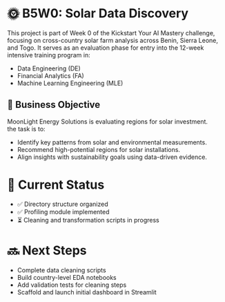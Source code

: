 # 🌞 B5W0: Solar Data Discovery

This project is part of Week 0 of the Kickstart Your AI Mastery challenge, focusing on cross-country solar farm analysis across Benin, Sierra Leone, and Togo. It serves as an evaluation phase for entry into the 12-week intensive training program in:
- Data Engineering (DE)
- Financial Analytics (FA)
- Machine Learning Engineering (MLE)


## 🎯 Business Objective

MoonLight Energy Solutions is evaluating regions for solar investment.  
the task is to:

- Identify key patterns from solar and environmental measurements.
- Recommend high-potential regions for solar installations.
- Align insights with sustainability goals using data-driven evidence.

# 🚀 Current Status

- ✅ Directory structure organized
- ✅ Profiling module implemented
- ⏳ Cleaning and transformation scripts in progress

# 🔜 Next Steps

 - Complete data cleaning scripts
 - Build country-level EDA notebooks
 - Add validation tests for cleaning steps
 - Scaffold and launch initial dashboard in Streamlit
